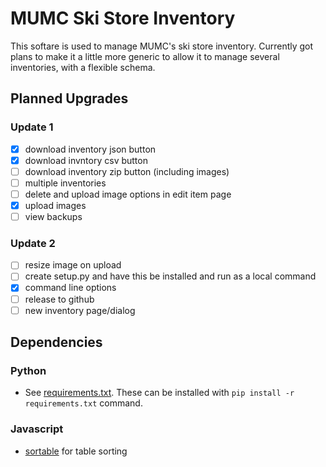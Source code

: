 # MUMC Ski Store Inventory

This softare is used to manage MUMC's ski store inventory. Currently
got plans to make it a little more generic to allow it to manage
several inventories, with a flexible schema. 

## Planned Upgrades

### Update 1

 - [x] download inventory json button
 - [x] download invntory csv button
 - [ ] download inventory zip button (including images)
 - [ ] multiple inventories
 - [ ] delete and upload image options in edit item page
 - [x] upload images
 - [ ] view backups

### Update 2

 - [ ] resize image on upload
 - [ ] create setup.py and have this be installed and run as a local command
 - [x] command line options
 - [ ] release to github
 - [ ] new inventory page/dialog

## Dependencies

### Python

 - See [requirements.txt](requirements.txt). These can be installed with `pip install -r requirements.txt` command.

### Javascript

 - [sortable](https://github.com/HubSpot/sortable) for table sorting
